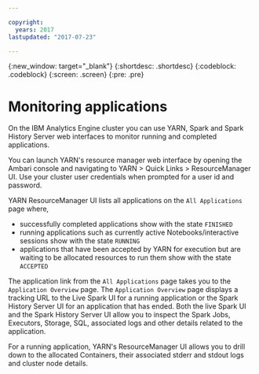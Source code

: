 ```yaml
---

copyright:
  years: 2017
lastupdated: "2017-07-23"

---
```


<!-- Attribute definitions -->
{:new_window: target="_blank"}
{:shortdesc: .shortdesc}
{:codeblock: .codeblock}
{:screen: .screen}
{:pre: .pre}

# Monitoring applications

On the IBM Analytics Engine cluster you can use YARN, Spark and Spark History Server web interfaces to monitor running and completed applications.

You can launch YARN's resource manager web interface by opening the Ambari console and navigating to YARN > Quick Links > ResourceManager UI. Use your cluster user credentials when prompted for a user id and password.

YARN ResourceManager UI lists all applications on the `All Applications` page where,

* successfully completed applications show with the state `FINISHED`
* running applications such as currently active Notebooks/interactive sessions show with the state `RUNNING`
* applications that have been accepted by YARN for execution but are waiting to be allocated resources to run them show with the state `ACCEPTED`

The application link from the `All Applications` page takes you to the `Application Overview` page. The `Application Overview` page displays a tracking URL to the Live Spark UI for a running application or the Spark History Server UI for an application that has ended. Both the live Spark UI and the Spark History Server UI allow you to inspect the Spark Jobs, Executors, Storage, SQL, associated logs and other details related to the application.

For a running application, YARN's ResourceManager UI allows you to drill down to the allocated Containers, their associated stderr and stdout logs and cluster node details.

